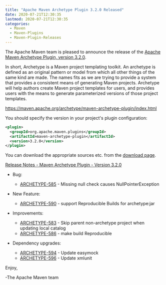 ```yaml
---
title: "Apache Maven Archetype Plugin 3.2.0 Released"
date: 2020-07-21T12:30:35
lastmod: 2020-07-21T12:30:35
categories:
  - Maven
  - Maven-Plugins
  - Maven-Plugin-Releases
---
```

The Apache Maven team is pleased to announce the release of the 
[Apache Maven Archetype Plugin, version 3.2.0](https://maven.apache.org/archetype/maven-archetype-plugin/).

In short, Archetype is a Maven project templating toolkit. An archetype is defined as an original pattern or model from which all other things of the same kind are made. The names fits as we are trying to provide a system that provides a consistent means of generating Maven projects. Archetype will help authors create Maven project templates for users, and provides users with the means to generate parameterized versions of those project templates.

https://maven.apache.org/archetype/maven-archetype-plugin/index.html

You should specify the version in your project's plugin configuration:

```xml
<plugin>
  <groupId>org.apache.maven.plugins</groupId>
  <artifactId>maven-archetype-plugin</artifactId>
  <version>3.2.0</version>
</plugin>
```

You can download the appropriate sources etc. from the [download page](https://maven.apache.org/plugins/maven-archetype-plugin/download.cgi).

<!-- more -->

[Release Notes - Maven Archetype Plugin - Version 3.2.0](https://issues.apache.org/jira/secure/ReleaseNote.jspa?projectId=12317122&version=12346641)

* Bug:

  * [ARCHETYPE-585](https://issues.apache.org/jira/browse/ARCHETYPE-585) - Missing null check causes NullPointerException

* New Feature:

  * [ARCHETYPE-590](https://issues.apache.org/jira/browse/ARCHETYPE-590) - support Reproducible Builds for archetype:jar

* Improvements:

  * [ARCHETYPE-583](https://issues.apache.org/jira/browse/ARCHETYPE-583) - Skip parent non-archetype project when updating local catalog
  * [ARCHETYPE-586](https://issues.apache.org/jira/browse/ARCHETYPE-586) - make build Reproducible

* Dependency upgrades:

  * [ARCHETYPE-594](https://issues.apache.org/jira/browse/ARCHETYPE-594) - Update easymock
  * [ARCHETYPE-596](https://issues.apache.org/jira/browse/ARCHETYPE-596) - Update xmlunit

Enjoy,

-The Apache Maven team
